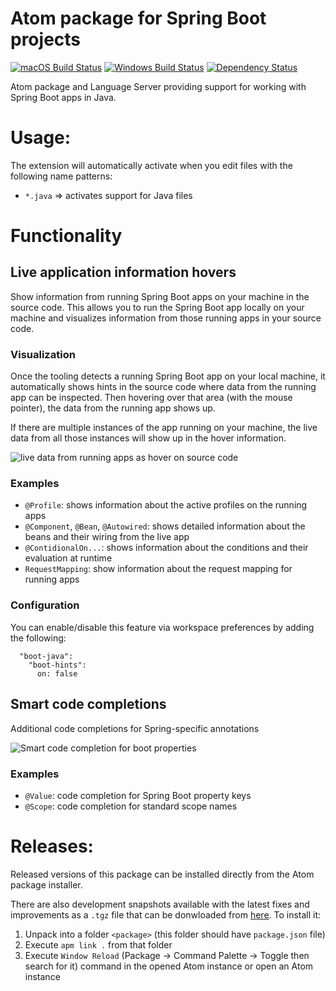 # Atom package for Spring Boot projects

[![macOS Build Status](https://travis-ci.org/spring-projects/atom-boot-java.svg?branch=master)](https://travis-ci.org/spring-projects/atom-boot-java) [![Windows Build Status](https://ci.appveyor.com/api/projects/status/1jvknxt9jhykgrxo?svg=true)](https://ci.appveyor.com/project/spring-projects/atom-boot-java/branch/master) [![Dependency Status](https://david-dm.org/spring-projects/atom-boot-java.svg)](https://david-dm.org/spring-projects/atom-boot-java)

Atom package and Language Server providing support for working with Spring Boot apps in Java.

# Usage:

The extension will automatically activate when you edit files with the following
name patterns:

 - `*.java` => activates support for Java files

# Functionality

## Live application information hovers
Show information from running Spring Boot apps on your machine in the source code. This allows you to run the Spring Boot app locally on your machine and visualizes information from those running apps in your source code.

### Visualization
Once the tooling detects a running Spring Boot app on your local machine, it automatically shows hints in the source code where data from the running app can be inspected. Then hovering over that area (with the mouse pointer), the data from the running app shows up.

If there are multiple instances of the app running on your machine, the live data from all those instances will show up in the hover information.

![live data from running apps as hover on source code][screenshot-live-hovers]

### Examples
* `@Profile`: shows information about the active profiles on the running apps
* `@Component`, `@Bean`, `@Autowired`: shows detailed information about the beans and their wiring from the live app
* `@ContidionalOn...`: shows information about the conditions and their evaluation at runtime
* `RequestMapping`: show information about the request mapping for running apps

### Configuration
You can enable/disable this feature via workspace preferences by adding the following:
```
  "boot-java":
    "boot-hints":
      on: false

```

## Smart code completions
Additional code completions for Spring-specific annotations

![Smart code completion for boot properties][screenshot-code-completion]

### Examples
* `@Value`: code completion for Spring Boot property keys
* `@Scope`: code completion for standard scope names

# Releases:

Released versions of this package can be installed directly from the Atom package installer.

There are also development snapshots available with the latest fixes and improvements as a `.tgz` file 
that can be donwloaded from 
[here](http://dist.springsource.com/snapshot/STS4/nightly-distributions.html). To install it:
1. Unpack into a folder `<package>` (this folder should have `package.json` file)
2. Execute `apm link .` from that folder
3. Execute `Window Reload` (Package -> Command Palette -> Toggle then search for it) command in the opened Atom instance or open an Atom instance

[screenshot-code-completion]: https://github.com/spring-projects/sts4/raw/ff066560158e50cd9c7e4a9ff0b84d47c84c9d14/vscode-extensions/vscode-boot-java/readme-imgs/screenshot-code-completion.png
[screenshot-live-hovers]: https://github.com/spring-projects/sts4/raw/ff066560158e50cd9c7e4a9ff0b84d47c84c9d14/vscode-extensions/vscode-boot-java/readme-imgs/screenshot-live-hovers.png
